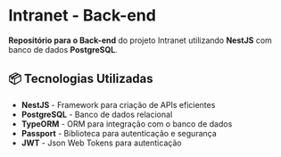 # Intranet - Back-end

**Repositório para o Back-end** do projeto Intranet utilizando **NestJS** com banco de dados **PostgreSQL**.

## 📦 Tecnologias Utilizadas
- **NestJS** - Framework para criação de APIs eficientes
- **PostgreSQL** - Banco de dados relacional
- **TypeORM** - ORM para integração com o banco de dados
- **Passport** - Biblioteca para autenticação e segurança
- **JWT** - Json Web Tokens para autenticação
